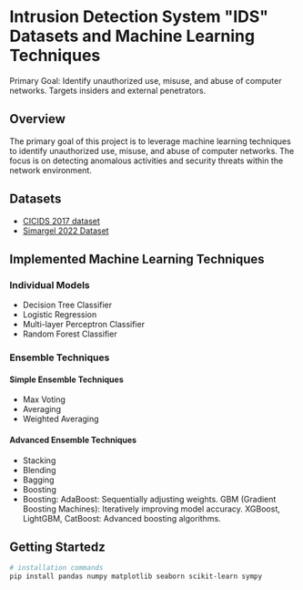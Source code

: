 # Intrusion Detection System "IDS" Datasets and Machine Learning Techniques 

Primary Goal: Identify unauthorized use, misuse, and abuse of computer networks.​
Targets insiders and external penetrators.​

## Overview

The primary goal of this project is to leverage machine learning techniques to identify unauthorized use, misuse, 
and abuse of computer networks. The focus is on detecting anomalous activities and security threats within the network environment.

## Datasets

- [CICIDS 2017 dataset](https://www.kaggle.com/datasets/cicdataset/cicids2017)
- [Simargel 2022 Dataset](https://www.kaggle.com/datasets/7f91274fa3074d53e983f6eb7a7b24ad1dca136ca967ad0ebe48955e246c24ee​)

## Implemented Machine Learning Techniques

### Individual Models

- Decision Tree Classifier
- Logistic Regression
- Multi-layer Perceptron Classifier
- Random Forest Classifier

### Ensemble Techniques

#### Simple Ensemble Techniques

- Max Voting
- Averaging
- Weighted Averaging

#### Advanced Ensemble Techniques

- Stacking
- Blending
- Bagging
- Boosting
- Boosting:​
AdaBoost: Sequentially adjusting weights.​
GBM (Gradient Boosting Machines): Iteratively improving model accuracy.​
XGBoost, LightGBM, CatBoost: Advanced boosting algorithms.

## Getting Startedz
```bash
# installation commands
pip install pandas numpy matplotlib seaborn scikit-learn sympy
